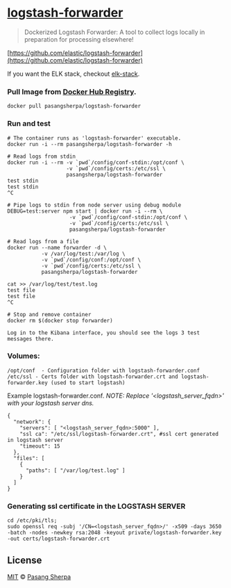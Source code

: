 # [logstash-forwarder](https://github.com/pasangsherpa/logstash-forwarder)

> Dockerized Logstash Forwarder: A tool to collect logs locally in preparation for processing elsewhere!

[https://github.com/elastic/logstash-forwarder](https://github.com/elastic/logstash-forwarder)

If you want the ELK stack, checkout [elk-stack](https://github.com/pasangsherpa/elk-stack).

### Pull Image from [Docker Hub Registry][1].

    docker pull pasangsherpa/logstash-forwarder

### Run and test

    # The container runs as 'logstash-forwarder' executable. 
    docker run -i --rm pasangsherpa/logstash-forwarder -h

    # Read logs from stdin
    docker run -i --rm -v `pwd`/config/conf-stdin:/opt/conf \
                       -v `pwd`/config/certs:/etc/ssl \
                       pasangsherpa/logstash-forwarder
    test stdin
    test stdin
    ^C

    # Pipe logs to stdin from node server using debug module
    DEBUG=test:server npm start | docker run -i --rm \
                        -v `pwd`/config/conf-stdin:/opt/conf \
                        -v `pwd`/config/certs:/etc/ssl \
                        pasangsherpa/logstash-forwarder

    # Read logs from a file
    docker run --name forwarder -d \
               -v /var/log/test:/var/log \
               -v `pwd`/config/conf:/opt/conf \
               -v `pwd`/config/certs:/etc/ssl \
               pasangsherpa/logstash-forwarder

    cat >> /var/log/test/test.log
    test file
    test file
    ^C

    # Stop and remove container
    docker rm $(docker stop forwarder)

    Log in to the Kibana interface, you should see the logs 3 test messages there.

### Volumes:

    /opt/conf  - Configuration folder with logstash-forwarder.conf
    /etc/ssl - Certs folder with logstash-forwarder.crt and logstash-forwarder.key (used to start logstash)

Example logstash-forwarder.conf. *NOTE: Replace '<logstash_server_fqdn>' with your logstash server dns.*

    {
      "network": {
        "servers": [ "<logstash_server_fqdn>:5000" ],
        "ssl ca": "/etc/ssl/logstash-forwarder.crt", #ssl cert generated in logstash server
        "timeout": 15
      },
      "files": [
        {
          "paths": [ "/var/log/test.log" ]
        }
      ]
    }

### Generating ssl certificate in the LOGSTASH SERVER

    cd /etc/pki/tls;
    sudo openssl req -subj '/CN=<logstash_server_fqdn>/' -x509 -days 3650 -batch -nodes -newkey rsa:2048 -keyout private/logstash-forwarder.key -out certs/logstash-forwarder.crt


## License

[MIT](http://opensource.org/licenses/MIT) © [Pasang Sherpa](https://github.com/pasangsherpa)


[1]: https://registry.hub.docker.com/u/pasangsherpa/kibana/